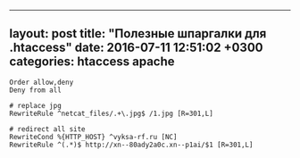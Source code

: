 ---
layout: post
title:  "Полезные шпаргалки для .htaccess"
date:   2016-07-11 12:51:02 +0300
categories: htaccess apache
---------------------------

``` 
Order allow,deny
Deny from all
```

```
# replace jpg 
RewriteRule ^netcat_files/.+\.jpg$ /1.jpg [R=301,L]
```


```
# redirect all site
RewriteCond %{HTTP_HOST} ^vyksa-rf.ru [NC]
RewriteRule ^(.*)$ http://xn--80ady2a0c.xn--p1ai/$1 [R=301,L]
```